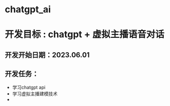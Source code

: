 # chatgpt_ai
# 开发目标 : chatgpt + 虚拟主播语音对话

## 开发开始日期：2023.06.01

## 开发任务：
- 学习chatgpt api
- 学习虚拟主播建模技术
- 
